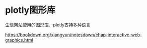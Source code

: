 # plotly图形库

[生信网站](https://www.immunesinglecell.org/atlas/heart)使用的图形库，plotly支持多种语言

<https://bookdown.org/xiangyun/notesdown/chap-interactive-web-graphics.html>
